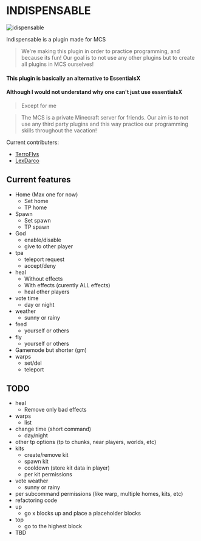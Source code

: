 # INDISPENSABLE

![idispensable](https://imgur.com/nq8jhh3.png)

Indispensable is a plugin made for MCS

> We're making this plugin in order to practice programming, and because its fun!
> Our goal is to not use any other plugins but to create all plugins in MCS ourselves!


#### This plugin is basically an alternative to EssentialsX
#### Although I would not understand why one can't just use essentialsX

> Except for me

> The MCS is a private Minecraft server for friends. 
Our aim is to not use any third party plugins and this way practice our programming skills 
throughout the vacation!

Current contributers:
* [TerroFlys](https://github.com/TerroFlys)
* [LexDarco](https://github.com/LexDarcoz)


## Current features
* Home (Max one for now)
  * Set home
  * TP home
* Spawn
  * Set spawn
  * TP spawn
* God
  * enable/disable
  * give to other player
* tpa
  * teleport request
  * accept/deny
* heal
  * Without effects
  * With effects (curently ALL effects)
  * heal other players
* vote time
  * day or night
* weather
  * sunny or rainy
* feed
  * yourself or others
* fly
  * yourself or others
* Gamemode but shorter (gm)
* warps
  * set/del
  * teleport


## TODO
* heal
  * Remove only bad effects
* warps
  * list 
* change time (short command)
  * day/night 
* other tp options (tp to chunks, near players, worlds, etc)
* kits
  * create/remove kit
  * spawn kit
  * cooldown (store kit data in player)
  * per kit permissions
* vote weather
  * sunny or rainy
* per subcommand permissions (like warp, multiple homes, kits, etc)
* refactoring code
* up
  * go x blocks up and place a placeholder blocks
* top
  * go to the highest block  
* TBD
